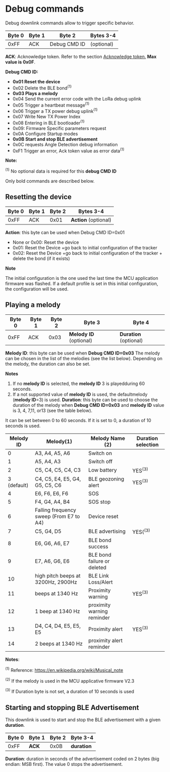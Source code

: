 # Debug commands

 Debug downlink commands allow to trigger specific behavior.

|  Byte 0 |  Byte 1 |  Byte 2   | Bytes 3-4 |
|-------------|-------------|---------------|----------------|
|  0xFF       |  ACK        |  Debug CMD ID |  (optional)    |

 **ACK**: Acknowledge token. Refer to the section [Acknowledge token.](../../downlink-messages/ack-token) **Max value is 0x0F**. 

**Debug CMD ID:**
-   **0x01 Reset the device**
-   0x02 Delete the BLE bond<sup>(1)</sup>
-   **0x03 Plays a melody**
-   0x04 Send the current error code with the LoRa debug uplink
-   0x05 Trigger a heartbeat message<sup>(1)</sup>
-   0x06 Trigger a TX power debug uplink<sup>(1)</sup>
-   0x07 Write New TX Power Index
-   0x08 Entering in BLE bootloader<sup>(1)</sup>
-   0x09: Firmware Specific parameters request
-   0x0A Configure Startup modes
-   **0x0B Start and stop BLE advertisement**
-   0x0C requests Angle Detection debug information
-   0xF1 Trigger an error, Ack token value as error data<sup>(1)</sup>

 **Note:**

 <sup>(1)</sup> No optional data is required for this **debug CMD ID**

 Only bold commands are described below.

## Resetting the device

|  **Byte 0** |  **Byte 1** |  **Byte 2**   |  **Bytes 3-4** |
|-------------|-------------|---------------|----------------|
|  0xFF       |  ACK        |  0x01         |**Action** (optional)    |

 **Action**: this byte can be used when Debug CMD ID=0x01
-   None or 0x00: Reset the device
-   0x01: Reset the Device +go back to initial configuration of the tracker
-   0x02: Reset the Device +go back to initial configuration of the tracker + delete the bond (if it exists)

**Note**

 The initial configuration is the one used the last time the MCU application firmware was flashed. If a default profile is set in this initial configuration, the configuration will be used.

## Playing a melody

|  **Byte 0** |  **Byte 1** |  **Byte 2**   |  **Byte 3** |  **Byte 4** |
|-------------|-------------|---------------|-------------|----------------|
|  0xFF       |  ACK        |  0x03         |**Melody ID** (optional)| **Duration** (optional) |

 **Melody ID**: this byte can be used when **Debug CMD ID=0x03** 
 The melody can be chosen in the list of the melodies (see the list below). 
 Depending on the melody, the duration can also be set.

**Notes**

1.  If no **melody ID** is selected, the **melody ID** 3 is playedduring 60 seconds.
2.  If a not supported value of **melody ID** is used, the defaultmelody (**melody ID**=3) is used.
 **Duration**: this byte can be used to choose the duration of the melody when **Debug CMD ID=0x03** and
 **melody ID** value is 3, 4, 7,11, or13 (see the table below).

 It can be set between 0 to 60 seconds. If it is set to 0, a duration of 10 seconds is used.

|  **Melody ID** |  **Melody(1)** |  **Melody Name (2)**   |  **Duration selection** |
|----------------|----------------|------------------------|-------------------------|
|  0          |  A3, A4, A5, A6           |Switch on                  ||
|  1          |  A5, A4, A3           |Switch off                  ||
|  2          |  C5, C4, C5, C4, C3       |Low battery                  |YES<sup>(3)</sup>|
|  3 (default)|C4, C5, E4, E5, G4, G5, C5, C6|BLE geozoning alert                  |YES<sup>(3)</sup>|
|  4         |E6, F6, E6, F6|SOS                 ||
|  5          |F4, G4, A4, B4|SOS stop                ||
|  6          |Falling frequency sweep (From E7 to A4)|Device reset||
|  7          |C5, G4, D5|BLE advertising|YES(<sup>(3)</sup>|
|  8         | E6, G6, A6, E7|BLE bond success||
|  9          |E7, A6, G6, E6|BLE bond failure or deleted||
|  10         |high pitch beeps at 3200Hz, 2900Hz|BLE Link Loss/Alert||
|  11          |beeps at 1340 Hz|Proximity warning|YES<sup>(3)</sup>|
|  12          |1 beep at 1340 Hz|proximity warning reminder||
|  13          |D4, C4, D4, E5, E5, E5|Proximity alert|YES<sup>(3)</sup>|
|  14          |2 beeps at 1340 Hz|proximity alert reminder||

**Notes**:

<sup>(1)</sup> Reference: https://en.wikipedia.org/wiki/Musical_note

<sup>(2)</sup> If the melody is used in the MCU applicative firmware V2.3

<sup>(3)</sup> If Duration byte is not set, a duration of 10 seconds is used

## Starting and stopping BLE Advertisement

 This downlink is used to start and stop the BLE advertisement with a given **duration**.

|  **Byte 0** |  **Byte 1** |  **Byte 2** |  **Byte 3-4** |
|-------------|-------------|-------------|---------------|
|  0xFF       |  **ACK**    |  0x0B       |  **duration** |

 **Duration**: duration in seconds of the advertisement coded on 2 bytes (big endian: MSB first). The value 0 stops the advertisement.